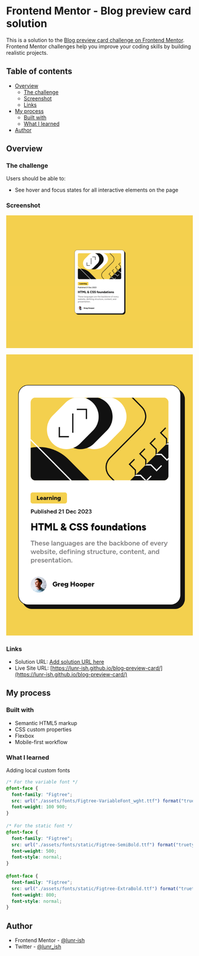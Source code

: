 # Frontend Mentor - Blog preview card solution

This is a solution to the [Blog preview card challenge on Frontend Mentor](https://www.frontendmentor.io/challenges/blog-preview-card-ckPaj01IcS). Frontend Mentor challenges help you improve your coding skills by building realistic projects.

## Table of contents

- [Overview](#overview)
  - [The challenge](#the-challenge)
  - [Screenshot](#screenshot)
  - [Links](#links)
- [My process](#my-process)
  - [Built with](#built-with)
  - [What I learned](#what-i-learned)
- [Author](#author)

## Overview

### The challenge

Users should be able to:

- See hover and focus states for all interactive elements on the page

### Screenshot

![Blog preview card desktop screenshot](./screenshots/blog-preview-card-desktop-screenshot.png)

![Blog preview card mobile screenshot](./screenshots/blog-preview-card-mobile-screenshot.png)

### Links

- Solution URL: [Add solution URL here](https://your-solution-url.com)
- Live Site URL: [https://lunr-ish.github.io/blog-preview-card/](https://lunr-ish.github.io/blog-preview-card/)

## My process

### Built with

- Semantic HTML5 markup
- CSS custom properties
- Flexbox
- Mobile-first workflow

### What I learned

Adding local custom fonts

```css
/* For the variable font */
@font-face {
  font-family: "Figtree";
  src: url("./assets/fonts/Figtree-VariableFont_wght.ttf") format("truetype-variations");
  font-weight: 100 900;
}

/* For the static font */
@font-face {
  font-family: "Figtree";
  src: url("./assets/fonts/static/Figtree-SemiBold.ttf") format("truetype");
  font-weight: 500;
  font-style: normal;
}

@font-face {
  font-family: "Figtree";
  src: url("./assets/fonts/static/Figtree-ExtraBold.ttf") format("truetype");
  font-weight: 800;
  font-style: normal;
}
```

## Author

- Frontend Mentor - [@lunr-ish](https://www.frontendmentor.io/profile/lunr-ish)
- Twitter - [@lunr_ish](https://www.twitter.com/lunr_ish)
